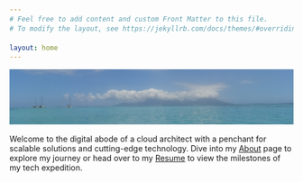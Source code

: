 ```yaml
---
# Feel free to add content and custom Front Matter to this file.
# To modify the layout, see https://jekyllrb.com/docs/themes/#overriding-theme-defaults

layout: home
---
```


<img src="assets/GOPR0034.JPG" style="wide-image" />

Welcome to the digital abode of a cloud architect with a penchant for scalable solutions and cutting-edge technology. Dive into my [About](/about) page to explore my journey or head over to my [Resume](/resume) to view the milestones of my tech expedition.